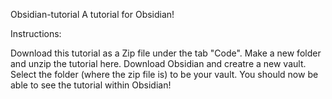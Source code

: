 Obsidian-tutorial
A tutorial for Obsidian!

Instructions:

Download this tutorial as a Zip file under the tab "Code". Make a new folder and unzip the tutorial here.
Download Obsidian and creatre a new vault. Select the folder (where the zip file is) to be your vault.
You should now be able to see the tutorial within Obsidian!
